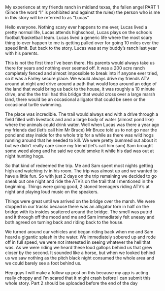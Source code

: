 My experience at my friends ranch in midland texas, the fallen angel PART 1
(Since the word “I” is prohibited and against the rules) the person who is me in this story will be referred to as “Lucas”

Hello everyone. Nothing scary ever happens to me ever, Lucas lived a pretty normal life, Lucas attends highschool, Lucas plays on the schools football/basketball team. Lucas lived a generic life where the most scary thing to ever happen to me is getting pulled over for going 10 miles over the speed limit.  But back to the story. Lucas was at my buddy’s ranch last year with his parents. 

This is not the first time I’ve been there. His parents would always take us there for years and nothing ever seemed off. It was a 200 acre ranch completely fenced and almost impossible to break into if anyone ever tried, so it was a Farley secure place. We would always drive my friends ATV around at night and drive around a path that would loop around an edge of the land that would bring us back to the house, it was roughly a 10 minute drive, and the the trail had this bridge that would cross over a large marsh land, there would be an occasional alligator that could be seen or the occasional turtle swimming. 

The place was incredible. The trail would always end with a drive through a field filled with livestock and and a large body of water (almost pond like) where the animals could drink water. Well when Lucas was there a year ago my friends dad (let’s call him Mr Bruce) Mr Bruce told us to not go near the pond and stay inside for the whole trip for a while as there was wild hogs running around that he needed to kill. We were pretty bummed out about it but we didn’t really care since my friend (let’s call him sam) Sam brought some weed along and he said we could smoke it while his dad was out at night hunting hogs. 

So that kind of redeemed the trip. Me and Sam spent most nights getting high and watching tv in his room. The trip was almost up and we wanted to have a little fun. So with just 2 days on the trip remaining we decided to go sneak out one night and ride the ATV’s on the trail that I mentioned in the beginning. Things were going good, 2 stoned teenagers riding ATV’s at night and playing loud music on the speakers. 

Things were great until we arrived on the bridge over the marsh. We were stopped in our tracks because there was an alligator torn in half on the bridge with its insides scattered around the bridge. The smell was putrid and it through off the mood and me and Sam immediately felt uneasy and both agreed on turning back and riding back to the house. 

We turned around our vehicles and began riding back when me and Sam heard a gigantic splash in the water. We immediately sobered up and rode off in full speed, we were not interested in seeing whatever the hell that was. As we were riding we heard these loud gallops behind us that grew closer by the second. It sounded like a horse, but when we looked behind us we saw nothing as the pitch black night consumed the whole area and we could barely see a foot behind us.


Hey guys I will make a follow up post on this because my app is acting really choppy and I’m scared that it might crash before I can submit this whole story. Part 2 should be uploaded before the end of the day